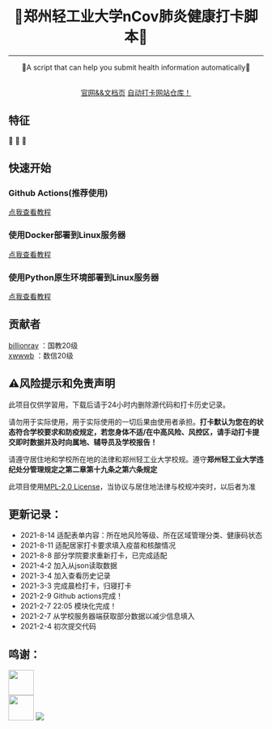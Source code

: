 <!-- div align=center><img style="width: 60%;" src="./images/title.png"></div>-->
<h1 align="center">🎉郑州轻工业大学nCov肺炎健康打卡脚本🎉</h1>
<hr />
<p align="center">🍺A script that can help you submit health information automatically🍺</p>
<div align="center">
<img src="https://img.shields.io/badge/Python-3.7-brightgreen" alt="">
<img src="https://img.shields.io/badge/Chrome-v88-green" alt="">
<a target="_blank" href="https://daka.xwwwb.com"><img src="https://img.shields.io/badge/Docs-latest-blueviolet" alt=""></a>
</div>
<div align="center"><a target="_blank" href="https://xwwwb.github.io/zzulidakadocs">官网&&文档页</a> 
<a target="_blank" href="https://github.com/xwwwb/ZzuliDakaWeb">自动打卡网站仓库！</a></div>

<h2>特征</h2>
👏
🎨
🍔

<h2>快速开始</h2>

<h3>Github Actions(推荐使用)</h3>
 <a target="_blank" href="https://xwwwb.github.io/zzulidakadocs/#/ga">点我查看教程</a><br />
<h3>使用Docker部署到Linux服务器</h3>
 <a target="_blank" href="https://xwwwb.github.io/zzulidakadocs/#/docker">点我查看教程</a>
<h3>使用Python原生环境部署到Linux服务器</h3>
 <a target="_blank" href="https://xwwwb.github.io/zzulidakadocs/#/linux">点我查看教程</a>
<h2>贡献者</h2>

 [billionray](https://github.com/billionray) ：国教20级  
 [xwwwb](https://github.com/xwwwb) ：数信20级


<h2>⚠风险提示和免责声明</h2>

此项目仅供学習用，下载后请于24小时内删除源代码和打卡历史记录。

请勿用于实际使用，用于实际使用的一切后果由使用者承担。**打卡默认为您在的状态符合学校要求和防疫规定，若您身体不适/在中高风险、风控区，请手动打卡提交即时数据并及时向属地、辅导员及学校报告！**

请遵守居住地和学校所在地的法律和郑州轻工业大学校规。遵守**郑州轻工业大学违纪处分管理规定之第二章第十九条之第六条规定**

此项目使用[MPL-2.0 License](https://github.com/billionray/ZZULI-healthreport/blob/main/LICENSE)，当协议与居住地法律与校规冲突时，以后者为准

<h2>更新记录：</h2>
<ul>
<li>2021-8-14 适配表单内容：所在地风险等级、所在区域管理分类、健康码状态</li>
<li>2021-8-11 适配居家打卡要求填入疫苗和核酸情况</li>
<li>2021-8-8 部分学院要求重新打卡，已完成适配</li>
<li>2021-4-2 加入从json读取数据</li>
<li>2021-3-4 加入查看历史记录</li>
<li>2021-3-3 完成晨检打卡，归寝打卡</li>
<li>2021-2-9 Github actions完成！</li>
<li>2021-2-7 22:05 模块化完成！</li>
<li>2021-2-7 从学校服务器端获取部分数据以减少信息填入</li>
<li>2021-2-4 初次提交代码</li>
</ul>
<h2>鸣谢：</h2>
<a href="https://www.python.org/"><img src="https://www.python.org/static/img/python-logo.png" alt="" height="50px"></a><br />
<a href="https://visualstudio.microsoft.com/zh-hans/vs/"><img src="https://visualstudio.microsoft.com/wp-content/uploads/2019/06/BrandVisualStudioWin2019-3.svg" alt="" height="50px"></a>
<a href="https://www.jetbrains.com/zh-cn/pycharm/"><img src="https://upload.wikimedia.org/wikipedia/commons/thumb/1/1d/PyCharm_Icon.svg/96px-PyCharm_Icon.svg.png"></a><br />
